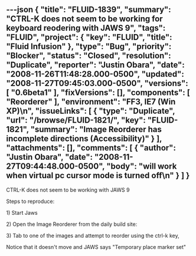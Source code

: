 ---json
{
  "title": "FLUID-1839",
  "summary": "CTRL-K does not seem to be working for keyboard reodering with JAWS 9",
  "tags": "FLUID",
  "project": {
    "key": "FLUID",
    "title": "Fluid Infusion"
  },
  "type": "Bug",
  "priority": "Blocker",
  "status": "Closed",
  "resolution": "Duplicate",
  "reporter": "Justin Obara",
  "date": "2008-11-26T11:48:28.000-0500",
  "updated": "2008-11-27T09:45:03.000-0500",
  "versions": [
    "0.6beta1"
  ],
  "fixVersions": [],
  "components": [
    "Reorderer"
  ],
  "environment": "FF3, IE7 (Win XP)\n",
  "issueLinks": [
    {
      "type": "Duplicate",
      "url": "/browse/FLUID-1821/",
      "key": "FLUID-1821",
      "summary": "Image Reorderer has incomplete directions (Accessibility)"
    }
  ],
  "attachments": [],
  "comments": [
    {
      "author": "Justin Obara",
      "date": "2008-11-27T09:44:48.000-0500",
      "body": "will work when virtual pc cursor mode is turned off\n"
    }
  ]
}
---
CTRL-K does not seem to be working with JAWS 9

Steps to reproduce:

1\) Start Jaws

2\) Open the Image Reorderer from the daily build site:

3\) Tab to one of the images and attempt to reorder using the ctrl-k key,

Notice that it doesn't move and JAWS says "Temporary place marker set"

        